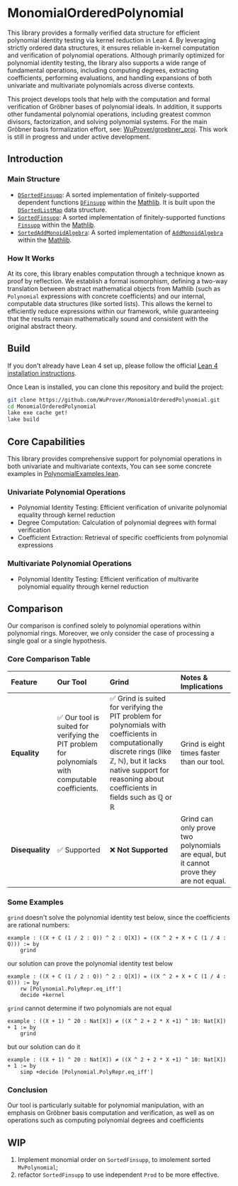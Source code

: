 # MonomialOrderedPolynomial
This library provides a formally verified data structure for efficient polynomial identity testing via kernel reduction in Lean 4. By leveraging strictly ordered data structures, it ensures reliable in-kernel computation and verification of polynomial operations. Although primarily optimized for polynomial identity testing, the library also supports a wide range of fundamental operations, including computing degrees, extracting coefficients, performing evaluations, and handling expansions of both univariate and multivariate polynomials across diverse contexts.

This project develops tools that help with the computation and formal verification of Gröbner bases of polynomial ideals. In addition, it supports other fundamental polynomial operations, including greatest common divisors, factorization, and solving polynomial systems. For the main Gröbner basis formalization effort, see: [WuProver/groebner_proj](https://github.com/WuProver/groebner_proj). This work is still in progress and under active development.


## Introduction

### Main Structure
- [`DSortedFinsupp`](https://github.com/WuProver/SortedPolynomial/blob/master/LeanSortedFinsupp/DSortedFinsupp.lean): A sorted implementation of finitely-supported dependent functions [`DFinsupp`](https://leanprover-community.github.io/mathlib4_docs/Mathlib/Data/DFinsupp/Defs.html#DFinsupp) within the [Mathlib](https://github.com/leanprover-community/mathlib4). It is built upon the [`DSortedListMap`](https://github.com/WuProver/SortedPolynomial/blob/master/LeanSortedFinsupp/DSortedListMap.lean) data structure.
- [`SortedFinsupp`](https://github.com/WuProver/SortedPolynomial/blob/master/LeanSortedFinsupp/SortedFinsupp.lean): A sorted implementation of finitely-supported functions [`Finsupp`](leanprover-community.github.io/mathlib4_docs/find/?pattern=Finsupp#doc) within the [Mathlib](https://github.com/leanprover-community/mathlib4).
- [`SortedAddMonoidAlgebra`](https://github.com/WuProver/SortedPolynomial/blob/master/LeanSortedFinsupp/SortedAddMonoidAlgebra.lean): A sorted implementation of [`AddMonoidAlgebra`](https://leanprover-community.github.io/mathlib4_docs/search.html?q=AddMonoidAlgebra) within the [Mathlib](https://github.com/leanprover-community/mathlib4).

### How It Works
At its core, this library enables computation through a technique known as proof by reflection. We establish a formal isomorphism, defining a two-way translation between abstract mathematical objects from Mathlib (such as `Polynomial` expressions with concrete coefficients) and our internal, computable data structures (like sorted lists). This allows the kernel to efficiently reduce expressions within our framework, while guaranteeing that the results remain mathematically sound and consistent with the original abstract theory.


## Build
If you don't already have Lean 4 set up, please follow the official [Lean 4 installation instructions](https://leanprover-community.github.io/get_started.html).

Once Lean is installed, you can clone this repository and build the project:
```bash
git clone https://github.com/WuProver/MonomialOrderedPolynomial.git
cd MonomialOrderedPolynomial
lake exe cache get!
lake build
```


## Core Capabilities
This library provides comprehensive support for polynomial operations in both univariate and multivariate contexts, You can see some concrete examples in [PolynomialExamples.lean](https://github.com/WuProver/MonomialOrderedPolynomial/blob/master/LeanSortedFinsupp/PolynomialExamlpes.lean).

### Univariate Polynomial Operations
- Polynomial Identity Testing: Efficient verification of univarite polynomial equality through kernel reduction
- Degree Computation: Calculation of polynomial degrees with formal verification
- Coefficient Extraction: Retrieval of specific coefficients from polynomial expressions

### Multivariate Polynomial Operations
- Polynomial Identity Testing: Efficient verification of multivarite polynomial equality through kernel reduction



## Comparison
Our comparison is confined solely to polynomial operations within polynomial rings. Moreover, we only consider the case of processing a single goal or a single hypothesis.

### Core Comparison Table

| Feature | Our Tool | Grind | Notes & Implications |
| :--- | :--- | :--- | :--- |
| **Equality** | ✅ Our tool is suited for verifying the PIT problem for polynomials with computable coefficients. | ✅ Grind is suited for verifying the PIT problem for polynomials with coefficients in computationally discrete rings (like ℤ, ℕ), but it lacks native support for reasoning about coefficients in fields such as ℚ or ℝ | Grind is eight times faster than our tool. |
| **Disequality** | ✅ Supported | ❌ **Not Supported** | Grind can only prove two polynomials are equal, but it cannot prove they are not equal. |

### Some Examples
<!-- ![example](img/example.jpg) -->
`grind` doesn't solve the polynomial identity test below, since the coefficients are rational numbers:
```lean
example : ((X + C (1 / 2 : Q)) ^ 2 : Q[X]) = ((X ^ 2 + X + C (1 / 4 : Q))) := by
    grind
```

our solution can prove the polynomial identity test below
```lean
example : ((X + C (1 / 2 : Q)) ^ 2 : Q[X]) = ((X ^ 2 + X + C (1 / 4 : Q))) := by
    rw [Polynomial.PolyRepr.eq_iff']
    decide +kernel
```

`grind` cannot determine if two polynomials are not equal
```lean
example : ((X + 1) ^ 20 : Nat[X]) ≠ ((X ^ 2 + 2 * X +1) ^ 10: Nat[X]) + 1 := by
    grind
```

but our solution can do it
```lean
example : ((X + 1) ^ 20 : Nat[X]) ≠ ((X ^ 2 + 2 * X +1) ^ 10: Nat[X]) + 1 := by
    simp +decide [Polynomial.PolyRepr.eq_iff']
```

### Conclusion
Our tool is particularly suitable for polynomial manipulation, with an emphasis on Gröbner basis computation and verification, as well as on operations such as computing polynomial degrees and coefficients



## WIP
1. Implement monomial order on `SortedFinsupp`, to imolement sorted `MvPolynomial`;
2. refactor `SortedFinsupp` to use independent `Prod` to be more effective.
